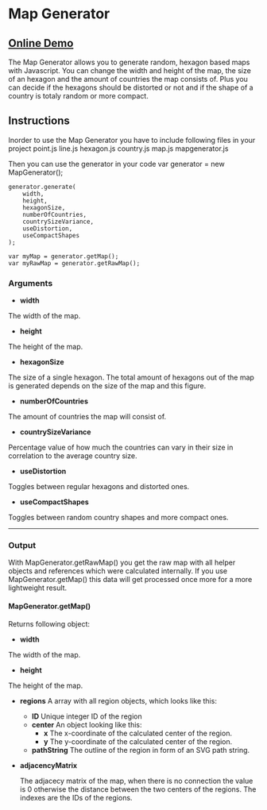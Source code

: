 Map Generator
====

## [Online Demo](#)
The Map Generator allows you to generate random, hexagon based maps with Javascript. You can change the width and height of the map, the size of an hexagon and the amount of countries the map consists of. Plus you can decide if the hexagons should be distorted or not and if the shape of a country is totaly random or more compact.

## Instructions
Inorder to use the Map Generator you have to include following files in your project
    point.js
    line.js
    hexagon.js
    country.js
    map.js
    mapgenerator.js

Then you can use the generator in your code
    var generator = new MapGenerator();
            
    generator.generate(
        width,
        height, 
        hexagonSize, 
        numberOfCountries, 
        countrySizeVariance, 
        useDistortion, 
        useCompactShapes
    );
            
    var myMap = generator.getMap();
    var myRawMap = generator.getRawMap();
    
### Arguments
* **width**

The width of the map.

* **height**

The height of the map.

* **hexagonSize**

The size of a single hexagon. The total amount of hexagons out of the map is generated depends on the size of the map and this figure.

* **numberOfCountries**

The amount of countries the map will consist of.

* **countrySizeVariance**

Percentage value of how much the countries can vary in their size in correlation to the average country size.

* **useDistortion**

Toggles between regular hexagons and distorted ones.

* **useCompactShapes**

Toggles between random country shapes and more compact ones.

---
### Output
With MapGenerator.getRawMap() you get the raw map with all helper objects and references which were calculated internally. If you use MapGenerator.getMap() this data will get processed once more for a more lightweight result.

#### MapGenerator.getMap()
Returns following object:

* **width**

The width of the map.

* **height**

The height of the map.

* **regions**
A array with all region objects, which looks like this:
    * **ID**
    Unique integer ID of the region
    * **center**
    An object looking like this: 
        * **x**
        The x-coordinate of the calculated center of the region.
        * **y**
        The y-coordinate of the calculated center of the region.
    * **pathString**
    The outline of the region in form of an SVG path string.
    
* **adjacencyMatrix**
    
    The adjacecy matrix of the map, when there is no connection the value is 0 otherwise the distance between the two centers of the regions. The indexes are the IDs of the regions.